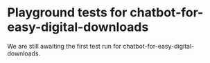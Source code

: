 # Playground tests for chatbot-for-easy-digital-downloads
We are still awaiting the first test run for chatbot-for-easy-digital-downloads.
